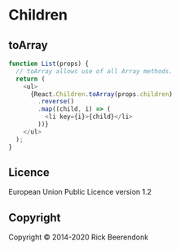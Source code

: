 # Children

## toArray

```js
function List(props) {
  // toArray allows use of all Array methods.
  return (
    <ul>
      {React.Children.toArray(props.children)
        .reverse()
        .map((child, i) => (
          <li key={i}>{child}</li>
        ))}
    </ul>
  );
}
```

## Licence

European Union Public Licence version 1.2

## Copyright

Copyright © 2014-2020 Rick Beerendonk
